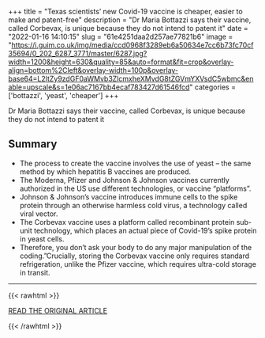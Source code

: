 +++
title = "Texas scientists’ new Covid-19 vaccine is cheaper, easier to make and patent-free"
description = "Dr Maria Bottazzi says their vaccine, called Corbevax, is unique because they do not intend to patent it"
date = "2022-01-16 14:10:15"
slug = "61e4251daa2d257ae77821b6"
image = "https://i.guim.co.uk/img/media/ccd0968f3289eb6a50634e7cc6b73fc70cf35694/0_202_6287_3771/master/6287.jpg?width=1200&height=630&quality=85&auto=format&fit=crop&overlay-align=bottom%2Cleft&overlay-width=100p&overlay-base64=L2ltZy9zdGF0aWMvb3ZlcmxheXMvdG8tZGVmYXVsdC5wbmc&enable=upscale&s=1e06ac7167bb4ecaf783427d61546fcd"
categories = ['bottazzi', 'yeast', 'cheaper']
+++

Dr Maria Bottazzi says their vaccine, called Corbevax, is unique because they do not intend to patent it

## Summary

- The process to create the vaccine involves the use of yeast – the same method by which hepatitis B vaccines are produced.
- The Moderna, Pfizer and Johnson & Johnson vaccines currently authorized in the US use different technologies, or vaccine “platforms”.
- Johnson & Johnson’s vaccine introduces immune cells to the spike protein through an otherwise harmless cold virus, a technology called viral vector.
- The Corbevax vaccine uses a platform called recombinant protein sub-unit technology, which places an actual piece of Covid-19’s spike protein in yeast cells.
- Therefore, you don’t ask your body to do any major manipulation of the coding.”Crucially, storing the Corbevax vaccine only requires standard refrigeration, unlike the Pfizer vaccine, which requires ultra-cold storage in transit.

---

{{< rawhtml >}}
  <p class="article-category">
    <a target="_blank" href="https://www.theguardian.com/us-news/2022/jan/15/corbevax-covid-vaccine-texas-scientists?utm_term=Autofeed&amp;CMP=soc_568&amp;utm_medium=Social&amp;utm_source=Twitter#Echobox=1642259737">READ THE ORIGINAL ARTICLE</a>
  </p>
{{< /rawhtml >}}
